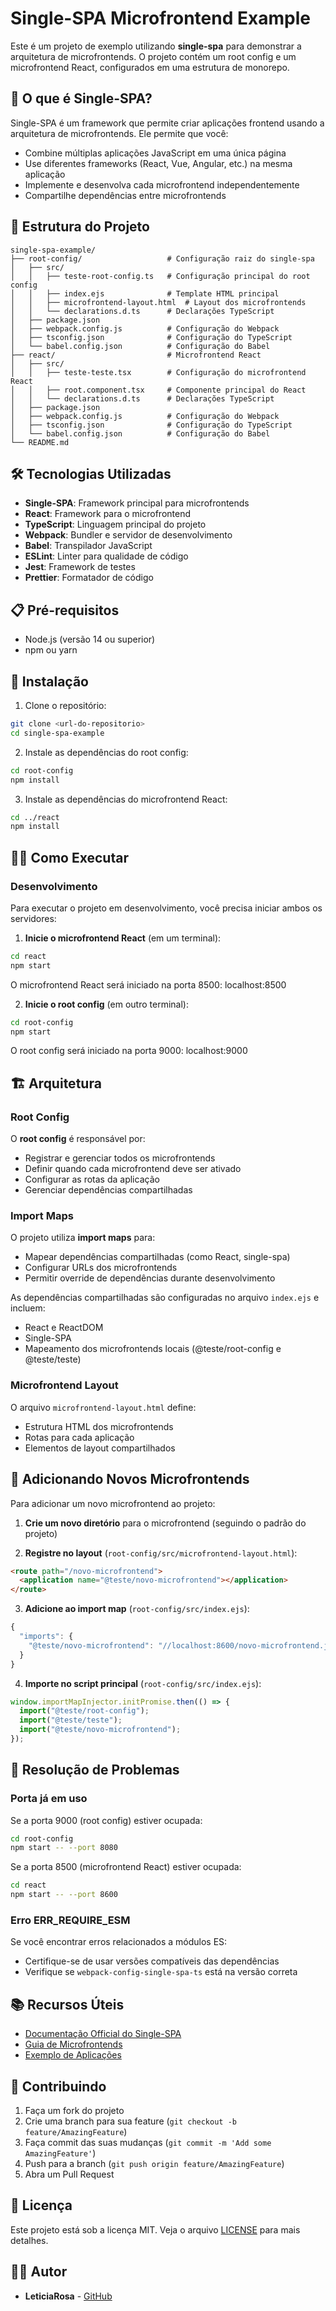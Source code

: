 # Single-SPA Microfrontend Example

Este é um projeto de exemplo utilizando **single-spa** para demonstrar a arquitetura de microfrontends. O projeto contém um root config e um microfrontend React, configurados em uma estrutura de monorepo.

## 🚀 O que é Single-SPA?

Single-SPA é um framework que permite criar aplicações frontend usando a arquitetura de microfrontends. Ele permite que você:

- Combine múltiplas aplicações JavaScript em uma única página
- Use diferentes frameworks (React, Vue, Angular, etc.) na mesma aplicação
- Implemente e desenvolva cada microfrontend independentemente
- Compartilhe dependências entre microfrontends

## 📁 Estrutura do Projeto

```
single-spa-example/
├── root-config/                   # Configuração raiz do single-spa
│   ├── src/
│   │   ├── teste-root-config.ts   # Configuração principal do root config
│   │   ├── index.ejs              # Template HTML principal
│   │   ├── microfrontend-layout.html  # Layout dos microfrontends
│   │   └── declarations.d.ts      # Declarações TypeScript
│   ├── package.json
│   ├── webpack.config.js          # Configuração do Webpack
│   ├── tsconfig.json              # Configuração do TypeScript
│   └── babel.config.json          # Configuração do Babel
├── react/                         # Microfrontend React
│   ├── src/
│   │   ├── teste-teste.tsx        # Configuração do microfrontend React
│   │   ├── root.component.tsx     # Componente principal do React
│   │   └── declarations.d.ts      # Declarações TypeScript
│   ├── package.json
│   ├── webpack.config.js          # Configuração do Webpack
│   ├── tsconfig.json              # Configuração do TypeScript
│   └── babel.config.json          # Configuração do Babel
└── README.md
```

## 🛠️ Tecnologias Utilizadas

- **Single-SPA**: Framework principal para microfrontends
- **React**: Framework para o microfrontend
- **TypeScript**: Linguagem principal do projeto
- **Webpack**: Bundler e servidor de desenvolvimento
- **Babel**: Transpilador JavaScript
- **ESLint**: Linter para qualidade de código
- **Jest**: Framework de testes
- **Prettier**: Formatador de código

## 📋 Pré-requisitos

- Node.js (versão 14 ou superior)
- npm ou yarn

## 🔧 Instalação

1. Clone o repositório:

```bash
git clone <url-do-repositorio>
cd single-spa-example
```

2. Instale as dependências do root config:

```bash
cd root-config
npm install
```

3. Instale as dependências do microfrontend React:

```bash
cd ../react
npm install
```

## 🏃‍♂️ Como Executar

### Desenvolvimento

Para executar o projeto em desenvolvimento, você precisa iniciar ambos os servidores:

1. **Inicie o microfrontend React** (em um terminal):

```bash
cd react
npm start
```

O microfrontend React será iniciado na porta 8500: localhost:8500

2. **Inicie o root config** (em outro terminal):

```bash
cd root-config
npm start
```

O root config será iniciado na porta 9000: localhost:9000

## 🏗️ Arquitetura

### Root Config

O **root config** é responsável por:

- Registrar e gerenciar todos os microfrontends
- Definir quando cada microfrontend deve ser ativado
- Configurar as rotas da aplicação
- Gerenciar dependências compartilhadas

### Import Maps

O projeto utiliza **import maps** para:

- Mapear dependências compartilhadas (como React, single-spa)
- Configurar URLs dos microfrontends
- Permitir override de dependências durante desenvolvimento

As dependências compartilhadas são configuradas no arquivo `index.ejs` e incluem:

- React e ReactDOM
- Single-SPA
- Mapeamento dos microfrontends locais (@teste/root-config e @teste/teste)

### Microfrontend Layout

O arquivo `microfrontend-layout.html` define:

- Estrutura HTML dos microfrontends
- Rotas para cada aplicação
- Elementos de layout compartilhados

## 🔄 Adicionando Novos Microfrontends

Para adicionar um novo microfrontend ao projeto:

1. **Crie um novo diretório** para o microfrontend (seguindo o padrão do projeto)

2. **Registre no layout** (`root-config/src/microfrontend-layout.html`):

```html
<route path="/novo-microfrontend">
  <application name="@teste/novo-microfrontend"></application>
</route>
```

3. **Adicione ao import map** (`root-config/src/index.ejs`):

```javascript
{
  "imports": {
    "@teste/novo-microfrontend": "//localhost:8600/novo-microfrontend.js"
  }
}
```

4. **Importe no script principal** (`root-config/src/index.ejs`):

```javascript
window.importMapInjector.initPromise.then(() => {
  import("@teste/root-config");
  import("@teste/teste");
  import("@teste/novo-microfrontend");
});
```

## 🐛 Resolução de Problemas

### Porta já em uso

Se a porta 9000 (root config) estiver ocupada:

```bash
cd root-config
npm start -- --port 8080
```

Se a porta 8500 (microfrontend React) estiver ocupada:

```bash
cd react
npm start -- --port 8600
```

### Erro ERR_REQUIRE_ESM

Se você encontrar erros relacionados a módulos ES:

- Certifique-se de usar versões compatíveis das dependências
- Verifique se `webpack-config-single-spa-ts` está na versão correta

## 📚 Recursos Úteis

- [Documentação Official do Single-SPA](https://single-spa.js.org/)
- [Guia de Microfrontends](https://single-spa.js.org/docs/microfrontends-concept/)
- [Exemplo de Aplicações](https://single-spa.js.org/docs/examples/)

## 🤝 Contribuindo

1. Faça um fork do projeto
2. Crie uma branch para sua feature (`git checkout -b feature/AmazingFeature`)
3. Faça commit das suas mudanças (`git commit -m 'Add some AmazingFeature'`)
4. Push para a branch (`git push origin feature/AmazingFeature`)
5. Abra um Pull Request

## 📝 Licença

Este projeto está sob a licença MIT. Veja o arquivo [LICENSE](LICENSE) para mais detalhes.

## 👨‍💻 Autor

- **LeticiaRosa** - [GitHub](https://github.com/LeticiaRosa)
